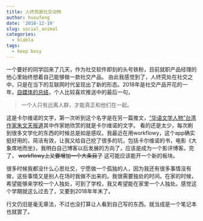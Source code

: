 ```yaml
---
title: 人终究是社交动物
author: huxufeng
date: '2018-12-19'
slug: social_animal
categories:
  - blabla
tags:
  - keep busy
---
```



一个要好的同学回来了几天，作为社交软件即刻的头号铁粉，目前就职产品经理的他心里始终想着自己能够做一款社交产品。
由此我感觉到了，人终究处在社交之中，只是在当下的互联网时代呈现出了新的形态。2018年是社交产品开花的一年，[自媒体的总结](https://mp.weixin.qq.com/s/xI-dEuD5ZlEIx42_rB9mJQ)，个人比较喜欢推送中的最后一句，

> 一个人只有远离人群，才能真正和他们在一起。

这是卡尔维诺的文字，第一次听到这个名字是在另一篇推文，[“华语文学人物”台湾作家朱文天报道](http://www.qdaily.com/articles/59040.html?source=feed)其中作家她欣赏的就是卡尔维诺的文字。
看的还是太少，每次刷到很多文学化的东西的时候总是如是感叹。我最近在用workflowy，这个app确实挺好用的，简洁有效，让我又给自己挖了很多的坑，包括卡尔维诺的书，电影《大象席地而坐》，我明白自己博客以后发展的方向了，应该是成为一个影评博客。完了， ~~workflowy上又要增加一个大条目了~~
这可能应该能开一个新的板块。

很多时候我都没什么心思社交，宁愿做一个孤独的人，因为我还有很多事情没有做，这些事情又是别人在场时我做不出来的。我很需要独处的时间。在家的时候，希望能够来学校一个人独处，可到了学校，我又希望能在家里一个人独处。感觉这个学期就这么过去了，又要到2018年年末了。

行文仍旧是毫无章法，不过也没打算让人看到自己写的东西。就当成是一个笔记本也就罢了。

